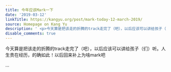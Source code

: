 ```yaml
---
title: 今年应该Mark一下
date: '2019-03-12'
linkTitle: https://kangyu.org/post/mark-today-12-march-2019/
source: Homepage on Kang Yu
description: ' <p>今天算是把该走的折腾的track走完了（吧），以后应该可以讲给孩子（们）听。人生贵在经历，的确如此！以后回来补上为啥mark吧</p>  ...'
disable_comments: true
---
```

 <p>今天算是把该走的折腾的track走完了（吧），以后应该可以讲给孩子（们）听。人生贵在经历，的确如此！以后回来补上为啥mark吧</p>  ...
